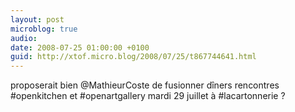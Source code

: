 ```yaml
---
layout: post
microblog: true
audio: 
date: 2008-07-25 01:00:00 +0100
guid: http://xtof.micro.blog/2008/07/25/t867744641.html
---
```

proposerait bien @MathieurCoste de fusionner dîners rencontres #openkitchen et #openartgallery mardi 29 juillet à #lacartonnerie ?
